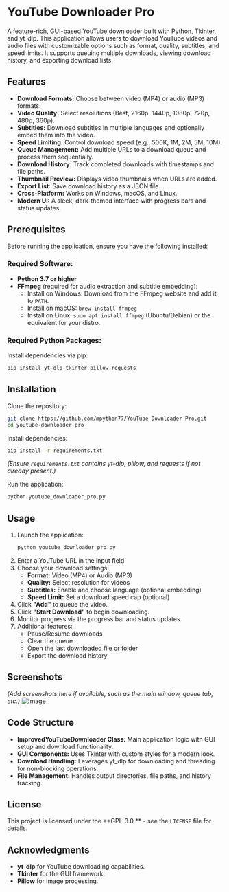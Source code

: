 # YouTube Downloader Pro

A feature-rich, GUI-based YouTube downloader built with Python, Tkinter, and yt_dlp. This application allows users to download YouTube videos and audio files with customizable options such as format, quality, subtitles, and speed limits. It supports queuing multiple downloads, viewing download history, and exporting download lists.

## Features
- **Download Formats:** Choose between video (MP4) or audio (MP3) formats.
- **Video Quality:** Select resolutions (Best, 2160p, 1440p, 1080p, 720p, 480p, 360p).
- **Subtitles:** Download subtitles in multiple languages and optionally embed them into the video.
- **Speed Limiting:** Control download speed (e.g., 500K, 1M, 2M, 5M, 10M).
- **Queue Management:** Add multiple URLs to a download queue and process them sequentially.
- **Download History:** Track completed downloads with timestamps and file paths.
- **Thumbnail Preview:** Displays video thumbnails when URLs are added.
- **Export List:** Save download history as a JSON file.
- **Cross-Platform:** Works on Windows, macOS, and Linux.
- **Modern UI:** A sleek, dark-themed interface with progress bars and status updates.

## Prerequisites
Before running the application, ensure you have the following installed:

### Required Software:
- **Python 3.7 or higher**
- **FFmpeg** (required for audio extraction and subtitle embedding):
  - Install on Windows: Download from the FFmpeg website and add it to `PATH`.
  - Install on macOS: `brew install ffmpeg`
  - Install on Linux: `sudo apt install ffmpeg` (Ubuntu/Debian) or the equivalent for your distro.

### Required Python Packages:
Install dependencies via pip:
```bash
pip install yt-dlp tkinter pillow requests
```

## Installation
Clone the repository:
```bash
git clone https://github.com/mpython77/YouTube-Downloader-Pro.git
cd youtube-downloader-pro
```
Install dependencies:
```bash
pip install -r requirements.txt
```
*(Ensure `requirements.txt` contains yt-dlp, pillow, and requests if not already present.)*

Run the application:
```bash
python youtube_downloader_pro.py
```

## Usage
1. Launch the application:
   ```bash
   python youtube_downloader_pro.py
   ```
2. Enter a YouTube URL in the input field.
3. Choose your download settings:
   - **Format:** Video (MP4) or Audio (MP3)
   - **Quality:** Select resolution for videos
   - **Subtitles:** Enable and choose language (optional embedding)
   - **Speed Limit:** Set a download speed cap (optional)
4. Click **"Add"** to queue the video.
5. Click **"Start Download"** to begin downloading.
6. Monitor progress via the progress bar and status updates.
7. Additional features:
   - Pause/Resume downloads
   - Clear the queue
   - Open the last downloaded file or folder
   - Export the download history

## Screenshots
*(Add screenshots here if available, such as the main window, queue tab, etc.)*
![image](https://github.com/user-attachments/assets/2db61f18-6cf7-415a-8bd1-28bae174c632)

## Code Structure
- **ImprovedYouTubeDownloader Class:** Main application logic with GUI setup and download functionality.
- **GUI Components:** Uses Tkinter with custom styles for a modern look.
- **Download Handling:** Leverages yt_dlp for downloading and threading for non-blocking operations.
- **File Management:** Handles output directories, file paths, and history tracking.



## License
This project is licensed under the **GPL-3.0 ** - see the `LICENSE` file for details.

## Acknowledgments
- **yt-dlp** for YouTube downloading capabilities.
- **Tkinter** for the GUI framework.
- **Pillow** for image processing.

